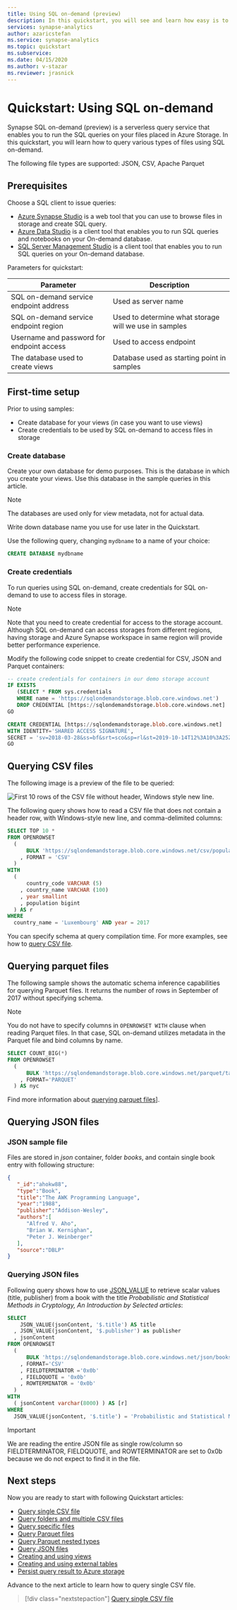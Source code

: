 ```yaml
---
title: Using SQL on-demand (preview)
description: In this quickstart, you will see and learn how easy is to query various types of files using SQL on-demand (preview).
services: synapse-analytics
author: azaricstefan
ms.service: synapse-analytics
ms.topic: quickstart
ms.subservice:
ms.date: 04/15/2020
ms.author: v-stazar
ms.reviewer: jrasnick
---
```


# Quickstart: Using SQL on-demand

Synapse SQL on-demand  (preview) is a serverless query service that enables you to run the SQL queries on your files placed in Azure Storage. In this quickstart, you will learn how to query various types of files using SQL on-demand.

The following file types are supported: JSON, CSV, Apache Parquet

## Prerequisites

Choose a SQL client to issue queries:

- [Azure Synapse Studio](quickstart-synapse-studio.md) is a web tool that you can use to browse files in storage and create SQL query.
- [Azure Data Studio](sql/get-started-azure-data-studio.md) is a client tool that enables you to run SQL queries and notebooks on your On-demand database.
- [SQL Server Management Studio](sql/get-started-ssms.md) is a client tool that enables you to run SQL queries on your On-demand database.

Parameters for quickstart:

| Parameter                                 | Description                                                   |
| ----------------------------------------- | ------------------------------------------------------------- |
| SQL on-demand service endpoint address    | Used as server name                                   |
| SQL on-demand service endpoint region     | Used to determine what storage will we use in samples |
| Username and password for endpoint access | Used to access endpoint                               |
| The database used to create views         | Database used as starting point in samples       |

## First-time setup

Prior to using samples:

- Create database for your views (in case you want to use views)
- Create credentials to be used by SQL on-demand to access files in storage

### Create database

Create your own database for demo purposes. This is the database in which you create your views. Use this database in the sample queries in this article.

> [!NOTE]
> The databases are used only for view metadata, not for actual data.
>
> Write down database name you use for use later in the Quickstart.

Use the following query, changing `mydbname` to a name of your choice:

```sql
CREATE DATABASE mydbname
```

### Create credentials

To run queries using SQL on-demand, create credentials for SQL on-demand to use to access files in storage.

> [!NOTE]
> Note that you need to create credential for access to the storage account. Although SQL on-demand can access storages from different regions, having storage and Azure Synapse workspace in same region will provide better performance experience.

Modify the following code snippet to create credential for CSV, JSON and Parquet containers:

```sql
-- create credentials for containers in our demo storage account
IF EXISTS
   (SELECT * FROM sys.credentials
   WHERE name = 'https://sqlondemandstorage.blob.core.windows.net')
   DROP CREDENTIAL [https://sqlondemandstorage.blob.core.windows.net]
GO

CREATE CREDENTIAL [https://sqlondemandstorage.blob.core.windows.net]
WITH IDENTITY='SHARED ACCESS SIGNATURE',  
SECRET = 'sv=2018-03-28&ss=bf&srt=sco&sp=rl&st=2019-10-14T12%3A10%3A25Z&se=2061-12-31T12%3A10%3A00Z&sig=KlSU2ullCscyTS0An0nozEpo4tO5JAgGBvw%2FJX2lguw%3D'
GO
```

## Querying CSV files

The following image is a preview of the file to be queried:

![First 10 rows of the CSV file without header, Windows style new line.](./sql/media/query-single-csv-file/population.png)

The following query shows how to read a CSV file that does not contain a header row, with Windows-style new line, and comma-delimited columns:

```sql
SELECT TOP 10 *
FROM OPENROWSET
  (
      BULK 'https://sqlondemandstorage.blob.core.windows.net/csv/population/*.csv'
    , FORMAT = 'CSV'
  )
WITH
  (
      country_code VARCHAR (5)
    , country_name VARCHAR (100)
    , year smallint
    , population bigint
  ) AS r
WHERE
  country_name = 'Luxembourg' AND year = 2017
```

You can specify schema at query compilation time.
For more examples, see how to [query CSV file](sql/query-single-csv-file.md).

## Querying parquet files

The following sample shows the automatic schema inference capabilities for querying Parquet files. It returns the number of rows in September of 2017 without specifying schema.

> [!NOTE]
> You do not have to specify columns in `OPENROWSET WITH` clause when reading Parquet files. In that case, SQL on-demand utilizes metadata in the Parquet file and bind columns by name.

```sql
SELECT COUNT_BIG(*)
FROM OPENROWSET
  (
      BULK 'https://sqlondemandstorage.blob.core.windows.net/parquet/taxi/year=2017/month=9/*.parquet'
    , FORMAT='PARQUET'
  ) AS nyc
```

Find more information about [querying parquet files](sql/query-parquet-files.md)].

## Querying JSON files

### JSON sample file

Files are stored in *json* container, folder *books*, and contain single book entry with following structure:

```json
{  
   "_id":"ahokw88",
   "type":"Book",
   "title":"The AWK Programming Language",
   "year":"1988",
   "publisher":"Addison-Wesley",
   "authors":[  
      "Alfred V. Aho",
      "Brian W. Kernighan",
      "Peter J. Weinberger"
   ],
   "source":"DBLP"
}
```

### Querying JSON files

Following query shows how to use [JSON_VALUE](/sql/t-sql/functions/json-value-transact-sql?toc=/azure/synapse-analytics/toc.json&bc=/azure/synapse-analytics/breadcrumb/toc.json&view=azure-sqldw-latest) to retrieve scalar values (title, publisher) from a book with the title *Probabilistic and Statistical Methods in Cryptology, An Introduction by Selected articles*:

```sql
SELECT
    JSON_VALUE(jsonContent, '$.title') AS title
  , JSON_VALUE(jsonContent, '$.publisher') as publisher
  , jsonContent
FROM OPENROWSET
  (
      BULK 'https://sqlondemandstorage.blob.core.windows.net/json/books/*.json'
    , FORMAT='CSV'
    , FIELDTERMINATOR ='0x0b'
    , FIELDQUOTE = '0x0b'
    , ROWTERMINATOR = '0x0b'
  )
WITH
  ( jsonContent varchar(8000) ) AS [r]
WHERE
  JSON_VALUE(jsonContent, '$.title') = 'Probabilistic and Statistical Methods in Cryptology, An Introduction by Selected Topics'
```

> [!IMPORTANT]
> We are reading the entire JSON file as single row/column so FIELDTERMINATOR, FIELDQUOTE, and ROWTERMINATOR are set to 0x0b because we do not expect to find it in the file.

## Next steps

Now you are ready to start with following Quickstart articles:

- [Query single CSV file](sql/query-single-csv-file.md)
- [Query folders and multiple CSV files](sql/query-folders-multiple-csv-files.md)
- [Query specific files](sql/query-specific-files.md)
- [Query Parquet files](sql/query-parquet-files.md)
- [Query Parquet nested types](sql/query-parquet-nested-types.md)
- [Query JSON files](sql/query-json-files.md)
- [Creating and using views](sql/create-use-views.md)
- [Creating and using external tables](sql/create-use-external-tables.md)
- [Persist query result to Azure storage](sql/create-external-table-as-select.md)

Advance to the next article to learn how to query single CSV file.
> [!div class="nextstepaction"]
> [Query single CSV file](sql/query-single-csv-file.md)
